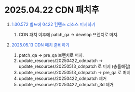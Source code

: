 

# 2025.04.22 CDN 패치후

1. <font color="#245bdb">1.00.572 빌드에 0422 컨텐츠 리소스 머지하기</font>
	1. CDN 패치 이후에 patch_qa -> develop 브랜치로 머지.

2. <font color="#245bdb">2025.05.13 CDN 패치 준비하기</font>
	1. patch_qa -> pre_qa 브랜치로 머지.
	2. update_resources/20250422_cdnpatch -> update_resources/20250513_cdnpatch 로 머지 (충돌해결)
	3. update_resources/20250513_cdnpatch -> pre_qa 로 머지 
	4. update_resources/20250422_cdnpatch 제거
	5. update_resources/20250422_cdnpatch_3d 제거

	



